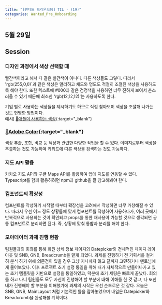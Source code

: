 ```yaml
---
title: "[원티드 프리온보딩] TIL - (19)"
categories: Wanted_Pre_Onboarding
---
```


## 5월 29일

## Session

### 디자인 과정에서 색상 선택할 때

빨간색이라고 해서 다 같은 빨간색이 아니다. 다른 색상들도 그렇다. 따라서 'rgb(255,0,0)`과 같은 색상은 멀리하고 채도와 명도도 적절히 조절된 색상을 사용하도록 해야 한다. 또한 텍스트에 #000과 같은 검정색을 사용하면 너무 진하게 보여서 촌스러울 수 있기 때문에 최소한 'rgb(12,12,12)'는 사용하도록 한다.

기업 별로 사용하는 색상들을 제시하기도 하므로 직접 찾아보며 색상을 조절해 나가는 것도 현명한 방법이다.  
예시) [🔗애플이 사용하는 색상](https://developer.apple.com/design/human-interface-guidelines/ios/visual-design/color/){:target="\_blank"}

### [🔗Adobe Color](https://color.adobe.com/ko/create/color-wheel){:target="\_blank"}

색상 추출, 조합, 비교 등 색상과 관련한 다양한 작업을 할 수 있다. 이미지로부터 색상을 추출하는 것도 가능하며 키워드에 따른 색상을 검색하는 것도 가능하다.

### 지도 API 활용

카카오 지도 API와 구글 Maps API를 활용하여 앱에 지도를 연동할 수 있다. Typescript를 함께 활용하려면 npm과 github을 잘 참고해봐야 한다.

### 컴포넌트의 확장성

컴포넌트를 작성하기 시작할 때부터 확장성을 고려해서 작성하면 너무 거창해질 수 있다. 따라서 우선 어느 정도 상황들에 맞게 컴포넌트를 작성하여 사용하다가, 여러 곳에서 반복적으로 사용되는 것이 확인되고 props를 통한 재사용이 가능할 것으로 생각되면 공통 컴포넌트로 분리하면 된다. 즉, 상황에 맞춰 통합과 분리를 해야 한다.

### 모아데이터 과제 진행 현황

팀원들과의 회의를 통해 회원 상세 정보 페이지의 Datepicker와 전체적인 페이지 레이아웃 및 SNB, GNB, Breadcrumb을 맡게 되었다. 과제를 진행하기 전 기획서를 철저히 분석 하기 위해 의문점이 있을 경우 그냥 지나치지 않고 끝까지 고민하거나 멘토님에게 물어보았다. 이후 프로젝트 초기 설정 통일을 위해 내가 자체적으로 만들어나가고 있는 초기 템플릿을 기반으로 설정을 통일하였고, 덕분에 초기 세팅은 빠르게 끝났다. 회의를 하고 나니 팀원들도 모두 자신이 진행해야 할 부분에 대해 이해를 한 것 같고, 나 또한 내가 진행해야 할 부분을 이해했기에 과제의 시작은 우선 순조로운 것 같다. 오늘은 SNB, GNB, MainLayout 처럼 기본적인 틀을 잡아놓았으며 내일은 Datepicker와 Breadcrumb을 완성해볼 계획이다.
